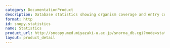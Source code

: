 ```yaml
---
category: DocumentationProduct
description: Database statistics showing organism coverage and entry counts
format: http
id: snopy.statistics
name: Statistics
product_url: http://snoopy.med.miyazaki-u.ac.jp/snorna_db.cgi?mode=statistics
layout: product_detail
---
```

